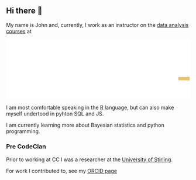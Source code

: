 ## Hi there 👋

My name is John and, currently, I work as an instructor on the [data analysis courses](https://codeclan.com/courses/data-courses/) at 

[![](images/CodeClan-Logo-White-2019-01.png)](https://www.codeclan.com)

I am most comfortable speaking in the [R](https://www.r-project.org/) language, but can also make myself undertood in pyhton SQL and JS.

I am currently learning more about Bayesian statistics and python programming.

### Pre CodeClan

Prior to working at CC I was a researcher at the [University of Stirling](https://www.stir.ac.uk/).

For work I contributed to, see my [ORCID page](https://orcid.org/0000-0003-2344-6155)


<!--
**jmcvw/jmcvw** is a ✨ _special_ ✨ repository because its `README.md` (this file) appears on your GitHub profile.

Here are some ideas to get you started:

- 🔭 I’m currently working on ...
- 🌱 I’m currently learning ...
- 👯 I’m looking to collaborate on ...
- 🤔 I’m looking for help with ...
- 💬 Ask me about ...
- 📫 How to reach me: ...
- 😄 Pronouns: ...
- ⚡ Fun fact: ...
-->
